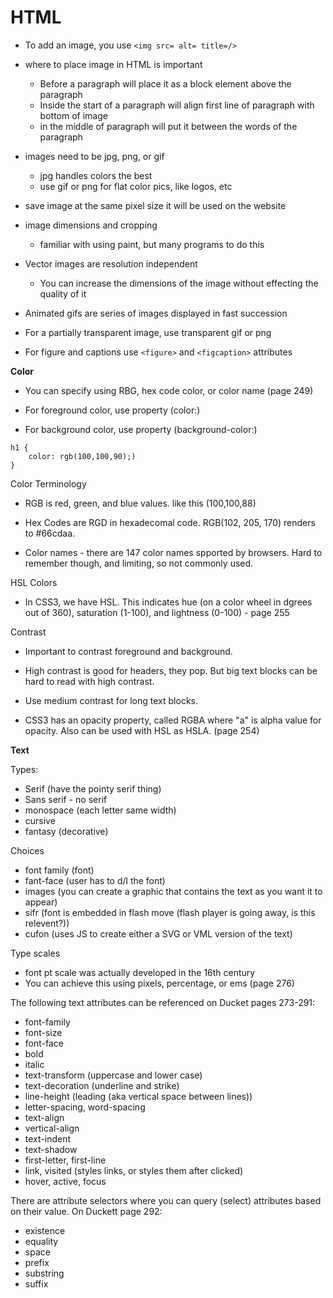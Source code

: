 # **HTML**

- To add an image, you use ```<img src= alt= title=/>``` 
- where to place image in HTML is important
    - Before a paragraph will place it as a block element above the paragraph
    - Inside the start of a paragraph will align first line of paragraph with bottom of image
    - in the middle of paragraph will put it between the words of the paragraph

- images need to be jpg, png, or gif
    - jpg handles colors the best
    - use gif or png for flat color pics, like logos, etc

- save image at the same pixel size it will be used on the website

- image dimensions and cropping
    - familiar with using paint, but many programs to do this

- Vector images are resolution independent
    - You can increase the dimensions of the image without effecting the quality of it

- Animated gifs are series of images displayed in fast succession

- For a partially transparent image, use transparent gif or png

- For figure and captions use ```<figure>``` and ```<figcaption>``` attributes

**Color**

- You can specify using RBG, hex code color, or color name (page 249)

- For foreground color, use property (color:)

- For background color, use property (background-color:)

```
h1 {
    color: rgb(100,100,90);)
}
```

Color Terminology

- RGB is red, green, and blue values. like this (100,100,88)

- Hex Codes are RGD in hexadecomal code. RGB(102, 205, 170) renders to #66cdaa.

- Color names - there are 147 color names spported by browsers. Hard to remember though, and limiting, so not commonly used.

HSL Colors

- In CSS3, we have HSL. This indicates hue (on a color wheel in dgrees out of 360), saturation (1-100), and lightness (0-100) - page 255

Contrast

- Important to contrast foreground and background.

- High contrast is good for headers, they pop. But big text blocks can be hard to read with high contrast.

- Use medium contrast for long text blocks.

- CSS3 has an opacity property, called RGBA where "a" is alpha value for opacity. Also can be used with HSL as HSLA. (page 254)

**Text**

Types:
- Serif (have the pointy serif thing)
- Sans serif - no serif
- monospace (each letter same width)
- cursive
- fantasy (decorative)

Choices
- font family (font)
- fant-face (user has to d/l the font)
- images (you can create a graphic that contains the text as you want it to appear)
- sifr (font is embedded in flash move (flash player is going away, is this relevent?))
- cufon (uses JS to create either a SVG or VML version of the text)

Type scales
- font pt scale was actually developed in the 16th century
- You can achieve this using pixels, percentage, or ems (page 276)

The following text attributes can be referenced on Ducket pages 273-291:
- font-family
- font-size
- font-face
- bold
- italic
- text-transform (uppercase and lower case)
- text-decoration (underline and strike)
- line-height (leading (aka vertical space between lines))
- letter-spacing, word-spacing
- text-align
- vertical-align
- text-indent
- text-shadow
- first-letter, first-line
- link, visited (styles links, or styles them after clicked)
- hover, active, focus

There are attribute selectors where you can query (select) attributes based on their value. On Duckett page 292:
- existence
- equality
- space
- prefix
- substring
- suffix
